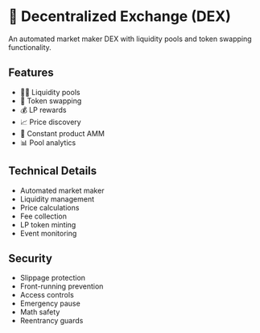 # 💱 Decentralized Exchange (DEX)

An automated market maker DEX with liquidity pools and token swapping functionality.

## Features

- 🏊‍♂️ Liquidity pools
- 💱 Token swapping
- 💰 LP rewards
- 📈 Price discovery
- 🔄 Constant product AMM
- 📊 Pool analytics

## Technical Details

- Automated market maker
- Liquidity management
- Price calculations
- Fee collection
- LP token minting
- Event monitoring

## Security

- Slippage protection
- Front-running prevention
- Access controls
- Emergency pause
- Math safety
- Reentrancy guards 